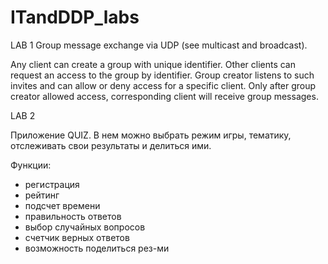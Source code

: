 # ITandDDP_labs


LAB 1 
Group message exchange via UDP (see multicast and broadcast).

Any client can create a group with unique identifier. Other clients can request an access to the group by identifier. Group creator listens to such invites and can allow or deny access for a specific client. Only after group creator allowed access, corresponding client will receive group messages.


LAB 2  

Приложение QUIZ. В нем можно выбрать режим игры, тематику, отслеживать свои результаты и делиться ими.

Функции:
- регистрация
- рейтинг 
- подсчет времени
- правильность ответов
- выбор случайных вопросов
- счетчик верных ответов
- возможность поделиться рез-ми
